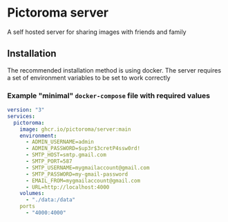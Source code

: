 # Pictoroma server

A self hosted server for sharing images with friends and family

## Installation

The recommended installation method is using docker. The server requires a set of environment variables to be set to work correctly

### Example "minimal" `docker-compose` file with required values

```yaml
version: "3"
services:
  pictoroma:
    image: ghcr.io/pictoroma/server:main
    environment:
      - ADMIN_USERNAME=admin
      - ADMIN_PASSWORD=$up3r$3cretP4ssw0rd!
      - SMTP_HOST=smtp.gmail.com
      - SMTP_PORT=587
      - SMTP_USERNAME=mygmailaccount@gmail.com
      - SMTP_PASSWORD=my-gmail-password
      - EMAIL_FROM=mygmailaccount@gmail.com
      - URL=http://localhost:4000
    volumes:
      - "./data:/data"
    ports
      - "4000:4000"
```
